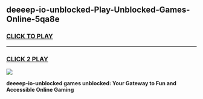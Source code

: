 
## deeeep-io-unblocked-Play-Unblocked-Games-Online-5qa8e
<h3>
<a href="https://premium76.site?title=deeeep-io-unblocked&ref=25A">CLICK TO PLAY</a></h3>
<hr>

<h3>
<a href="https://premium76.site?title=deeeep-io-unblocked&ref=25A">CLICK 2 PLAY</a>
  
</h3>

<a href="https://premium76.site?title=deeeep-io-unblocked&ref=25A"><img src="https://clearcache.store/games.png"></a>


**deeeep-io-unblocked games unblocked: Your Gateway to Fun and Accessible Online Gaming**
